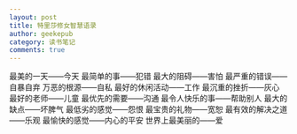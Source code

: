```yaml
---
layout: post
title: 特里莎修女智慧语录
author: geekepub
category: 读书笔记
comments: true
---
```


最美的一天——今天
最简单的事——犯错
最大的阻碍——害怕
最严重的错误——自暴自弃
万恶的根源——自私
最好的休闲活动——工作
最沉重的挫折——灰心
最好的老师——儿童
最优先的需要——沟通
最令人快乐的事——帮助别人
最大的缺点——坏脾气
最低劣的感觉——怨恨
最宝贵的礼物——宽恕
最有效的解决之道——乐观
最愉快的感觉——内心的平安
世界上最美丽的——爱
